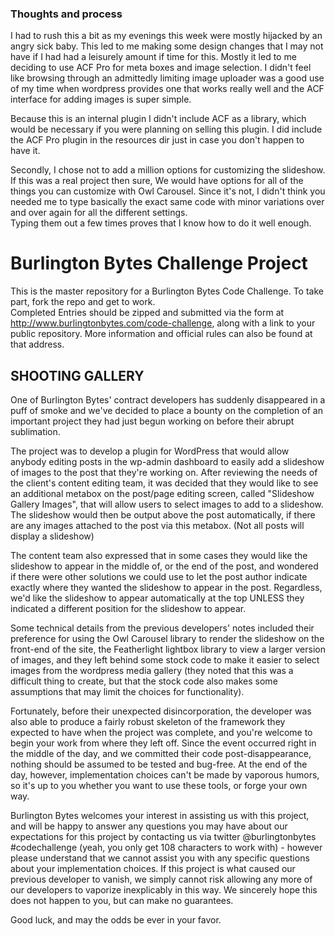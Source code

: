 ### Thoughts and process

I had to rush this a bit as my evenings this week were mostly hijacked by an angry sick baby.  This led to me making
some design changes that I may not have if I had had a leisurely amount if time for this.  Mostly it led to me deciding 
to use ACF Pro for meta boxes and image selection.  I didn't feel like browsing through an admittedly limiting image 
uploader was a good use of my time when wordpress provides one that works really well and the ACF interface for adding 
images is super simple.

Because this is an internal plugin I didn't include ACF as a library, which would be necessary if you were planning on 
selling this plugin.  I did include the ACF Pro plugin in the resources dir just in case you don't happen to have it.

Secondly, I chose not to add a million options for customizing the slideshow.  If this was  a real project then sure, We 
would have options for all of the things you can customize with Owl Carousel.  Since it's not, I didn't think you needed 
me to type basically the exact same code with minor variations over and over again for all the different settings.  
Typing them out a few times proves that I know how to do it well enough.  

# Burlington Bytes Challenge Project

This is the master repository for a Burlington Bytes Code Challenge.  To take part, fork the repo and get to work.  
Completed Entries should be zipped and submitted via the form at http://www.burlingtonbytes.com/code-challenge, along 
with a link to your public repository.  More information and official rules can also be found at that address.

## SHOOTING GALLERY

One of Burlington Bytes' contract developers has suddenly disappeared in a puff of smoke and we've decided to place a 
bounty on the completion of an important project they had just begun working on before their abrupt sublimation.

The project was to develop a plugin for WordPress that would allow anybody editing posts in the wp-admin dashboard to 
easily add a slideshow of images to the post that they're working on.
After reviewing the needs of the client's content editing team, it was decided that they would like to see an additional 
metabox on the post/page editing screen, called "Slideshow Gallery Images", that will allow users to select images to 
add to a slideshow. The slideshow would then be output above the post automatically, if there are any images attached 
to the post via this metabox. (Not all posts will display a slideshow)

The content team also expressed that in some cases they would like the slideshow to appear in the middle of, or the end 
of the post, and wondered if there were other solutions we could use to let the post author indicate exactly where they 
wanted the slideshow to appear in the post.  Regardless, we'd like the slideshow to appear automatically at the top 
UNLESS they indicated a different position for the slideshow to appear.

Some technical details from the previous developers' notes included their preference for using the Owl Carousel library 
to render the slideshow on the front-end of the site, the Featherlight lightbox library to view a larger version of 
images, and they left behind some stock code to make it easier to select images from the wordpress media gallery (they 
noted that this was a difficult thing to create, but that the stock code also makes some assumptions that may limit the 
choices for functionality).

Fortunately, before their unexpected disincorporation, the developer was also able to produce a fairly robust skeleton 
of the framework they expected to have when the project was complete, and you're welcome to begin your work from where 
they left off.  Since the event occurred right in the middle of the day, and we committed their code post-disappearance, 
nothing should be assumed to be tested and bug-free. At the end of the day, however, implementation choices can't be made 
by vaporous humors, so it's up to you whether you want to use these tools, or forge your own way.

Burlington Bytes welcomes your interest in assisting us with this project, and will be happy to answer any questions you 
may have about our expectations for this project by contacting us via twitter @burlingtonbytes #codechallenge (yeah, you 
only get 108 characters to work with) - however please understand that we cannot assist you with any specific questions 
about your implementation choices. If this project is what caused our previous developer to vanish, we simply cannot risk 
allowing any more of our developers to vaporize inexplicably in this way. We sincerely hope this does not happen to you, 
but can make no guarantees.

Good luck, and may the odds be ever in your favor.
